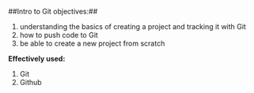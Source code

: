 ##Intro to Git objectives:##

1. understanding the basics of creating a project and tracking it with Git
2. how to push code to Git
3. be able to create a new project from scratch

**Effectively used:**

1. Git
2. Github
